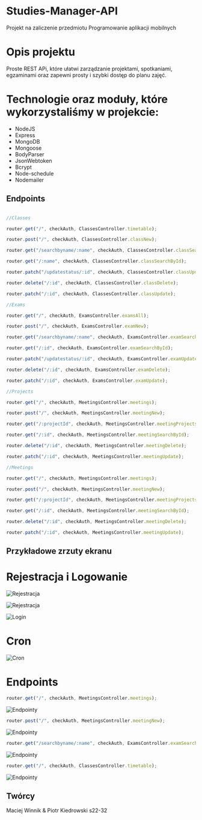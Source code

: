 # Studies-Manager-API

Projekt na zaliczenie przedmiotu Programowanie aplikacji mobilnych

# Opis projektu

Proste REST APi, które ułatwi zarządzanie projektami, spotkaniami, egzaminami oraz zapewni prosty i szybki dostęp do planu zajęć.

# Technologie oraz moduły, które wykorzystaliśmy w projekcie:
* NodeJS
* Express
* MongoDB
* Mongoose
* BodyParser
* JsonWebtoken
* Bcrypt
* Node-schedule
* Nodemailer

## Endpoints

```javascript

//Classes

router.get("/", checkAuth, ClassesController.timetable);

router.post("/", checkAuth, ClassesController.classNew);

router.get("/searchbyname/:name", checkAuth, ClassesController.classSearchByName);

router.get("/:name", checkAuth, ClassesController.classSearchById);

router.patch("/updatestatus/:id", checkAuth, ClassesController.classUpdateStatus);

router.delete("/:id", checkAuth, ClassesController.classDelete);

router.patch("/:id", checkAuth, ClassesController.classUpdate);

//Exams

router.get("/", checkAuth, ExamsController.examsAll);

router.post("/", checkAuth, ExamsController.examNew);

router.get("/searchbyname/:name", checkAuth, ExamsController.examSearchByName);

router.get("/:id", checkAuth, ExamsController.examSearchById);

router.patch("/updatestatus/:id", checkAuth, ExamsController.examUpdateStatus);

router.delete("/:id", checkAuth, ExamsController.examDelete);

router.patch("/:id", checkAuth, ExamsController.examUpdate);

//Projects

router.get("/", checkAuth, MeetingsController.meetings);

router.post("/", checkAuth, MeetingsController.meetingNew);

router.get("/:projectId", checkAuth, MeetingsController.meetingProjects);

router.get("/:id", checkAuth, MeetingsController.meetingSearchById);

router.delete("/:id", checkAuth, MeetingsController.meetingDelete);

router.patch("/:id", checkAuth, MeetingsController.meetingUpdate);

//Meetings

router.get("/", checkAuth, MeetingsController.meetings);

router.post("/", checkAuth, MeetingsController.meetingNew);

router.get("/:projectId", checkAuth, MeetingsController.meetingProjects);

router.get("/:id", checkAuth, MeetingsController.meetingSearchById);

router.delete("/:id", checkAuth, MeetingsController.meetingDelete);

router.patch("/:id", checkAuth, MeetingsController.meetingUpdate);

```

## Przykładowe zrzuty ekranu

# Rejestracja i Logowanie

![Rejestracja](screens/Login_Postman.png)

![Rejestracja](screens/Mail.png)

![Login](screens/Login.png)

# Cron

![Cron](screens/cron.png)

# Endpoints

```javascript
router.get("/", checkAuth, MeetingsController.meetings);
```

![Endpointy](screens/getProject.png)

```javascript
router.post("/", checkAuth, MeetingsController.meetingNew);
```

![Endpointy](screens/createMeeting.png)

```javascript
router.get("/searchbyname/:name", checkAuth, ExamsController.examSearchByName);
```

![Endpointy](screens/nameExams.png)

```javascript
router.get("/", checkAuth, ClassesController.timetable);
```

![Endpointy](screens/classes.png)

## Twórcy
Maciej Winnik & Piotr Kiedrowski s22-32